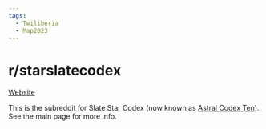 ```yaml
---
tags:
  - Twiliberia
  - Map2023
---
```

# r/starslatecodex

[Website](https://www.reddit.com/r/slatestarcodex/) 

This is the subreddit for Slate Star Codex (now known as [Astral Codex Ten](../Lesser%20Wrongia/Astral%20Codex%20Ten.md)). See the main page for more info.